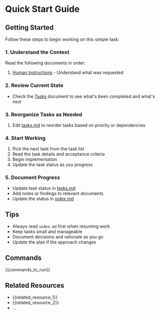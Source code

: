 # Quick Start Guide

## Getting Started

Follow these steps to begin working on this simple task:

### 1. Understand the Context

Read the following documents in order:
1. [Human Instructions](./human-instructions.md) - Understand what was requested

### 2. Review Current State

- Check the [Tasks](./tasks.md) document to see what's been completed and what's next

### 3. Reorganize Tasks as Needed

1. Edit [tasks.md](./tasks.md) to reorder tasks based on priority or dependencies

### 4. Start Working

1. Pick the next task from the task list
2. Read the task details and acceptance criteria
3. Begin implementation
4. Update the task status as you progress

### 5. Document Progress

- Update task status in [tasks.md](./tasks.md)
- Add notes or findings to relevant documents
- Update the status in [index.md](./index.md)

## Tips

- Always read `index.md` first when resuming work
- Keep tasks small and manageable
- Document decisions and rationale as you go
- Update the plan if the approach changes

## Commands

{{commands_to_run}}

## Related Resources

- {{related_resource_1}}
- {{related_resource_2}}
- ...

